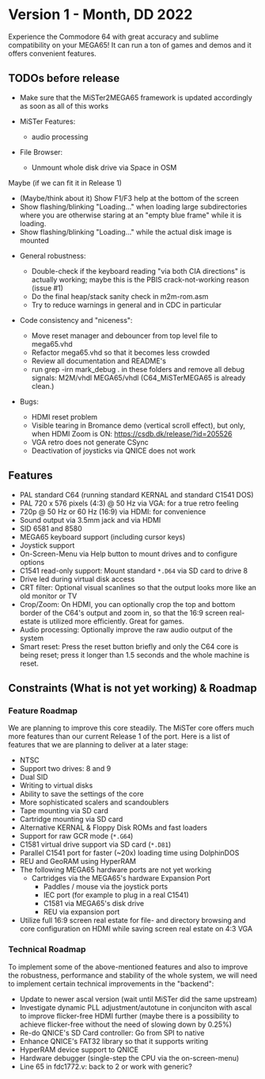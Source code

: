 Version 1 - Month, DD 2022
====================================

Experience the Commodore 64 with great accuracy and sublime compatibility
on your MEGA65! It can run a ton of games and demos and it offers convenient
features.

## TODOs before release

* Make sure that the MiSTer2MEGA65 framework is updated accordingly
  as soon as all of this works

* MiSTer Features:
   - audio processing

* File Browser:
  - Unmount whole disk drive via Space in OSM

Maybe (if we can fit it in Release 1)
  - (Maybe/think about it) Show F1/F3 help at the bottom of the screen
  - Show flashing/blinking "Loading..." when loading large subdirectories
    where you are otherwise staring at an "empty blue frame" while it is
    loading.
  - Show flashing/blinking "Loading..." while the actual disk image is mounted

* General robustness:
  - Double-check if the keyboard reading "via both CIA directions" is actually
    working; maybe this is the PBIS crack-not-working reason (issue #1)
  - Do the final heap/stack sanity check in m2m-rom.asm
  - Try to reduce warnings in general and in CDC in particular

* Code consistency and "niceness":
  - Move reset manager and debouncer from top level file to mega65.vhd
  - Refactor mega65.vhd so that it becomes less crowded
  - Review all documentation and README's
  - run    grep -irn mark_debug .
    in these folders and remove all debug signals:
    M2M/vhdl
    MEGA65/vhdl
    (C64_MiSTerMEGA65 is already clean.)

* Bugs:
   - HDMI reset problem
   - Visible tearing in Bromance demo (vertical scroll effect), but only,
     when HDMI Zoom is ON:
     https://csdb.dk/release/?id=205526
   - VGA retro does not generate CSync
   - Deactivation of joysticks via QNICE does not work

## Features

* PAL standard C64 (running standard KERNAL and standard C1541 DOS)
* PAL 720 x 576 pixels (4:3) @ 50 Hz via VGA: for a true retro feeling
* 720p @ 50 Hz or 60 Hz (16:9) via HDMI: for convenience
* Sound output via 3.5mm jack and via HDMI
* SID 6581 and 8580
* MEGA65 keyboard support (including cursor keys)
* Joystick support
* On-Screen-Menu via Help button to mount drives and to configure options
* C1541 read-only support: Mount standard `*.D64` via SD card to drive 8
* Drive led during virtual disk access
* CRT filter: Optional visual scanlines so that the output looks more like an
  old monitor or TV
* Crop/Zoom: On HDMI, you can optionally crop the top and bottom border of
  the C64's output and zoom in, so that the 16:9 screen real-estate is
  utilized more efficiently. Great for games.
* Audio processing: Optionally improve the raw audio output of the system
* Smart reset: Press the reset button briefly and only the C64 core is being
  reset; press it longer than 1.5 seconds and the whole machine is reset.

## Constraints (What is not yet working) & Roadmap

### Feature Roadmap

We are planning to improve this core steadily. The MiSTer core offers much
more features than our current Release 1 of the port. Here is a list of
features that we are planning to deliver at a later stage:

* NTSC
* Support two drives: 8 and 9
* Dual SID
* Writing to virtual disks
* Ability to save the settings of the core
* More sophisticated scalers and scandoublers
* Tape mounting via SD card
* Cartridge mounting via SD card
* Alternative KERNAL & Floppy Disk ROMs and fast loaders
* Support for raw GCR mode (`*.G64`)
* C1581 virtual drive support via SD card (`*.D81`)
* Parallel C1541 port for faster (~20x) loading time using DolphinDOS
* REU and GeoRAM using HyperRAM
* The following MEGA65 hardware ports are not yet working
  * Cartridges via the MEGA65's hardware Expansion Port
	* Paddles / mouse via the joystick ports
	* IEC port (for example to plug in a real C1541)	
	* C1581 via MEGA65's disk drive
	* REU via expansion port
* Utilize full 16:9 screen real estate for file- and directory browsing and
  core configuration on HDMI while saving screen real estate on 4:3 VGA

### Technical Roadmap

To implement some of the above-mentioned features and also to improve the
robustness, performance and stability of the whole system, we will need
to implement certain technical improvements in the "backend":

* Update to newer ascal version (wait until MiSTer did the same upstream)
* Investigate dynamic PLL adjustment/autotune in conjunciton with ascal
  to improve flicker-free HDMI further (maybe there is a possibility to
  achieve flicker-free without the need of slowing down by 0.25%)
* Re-do QNICE's SD Card controller: Go from SPI to native
* Enhance QNICE's FAT32 library so that it supports writing
* HyperRAM device support to QNICE
* Hardware debugger (single-step the CPU via the on-screen-menu)
* Line 65 in fdc1772.v: back to 2 or work with generic?
